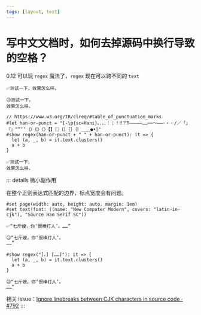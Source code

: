 ```yaml
---
tags: [layout, text]
---
```


# 写中文文档时，如何去掉源码中换行导致的空格？

0.12 可以玩 `regex` 魔法了，`regex` 现在可以跨不同的 `text`

```typst
✅测试一下，效果怎么样。

😥测试一下，
效果怎么样。

// https://www.w3.org/TR/clreq/#table_of_punctuation_marks
#let han-or-punct = "[-\p{sc=Hani}。．，、：；！‼？⁇⸺——……⋯⋯～–—·・‧/／「」『』“”‘’（）《》〈〉【】〖〗〔〕［］｛｝＿﹏●•]"
#show regex(han-or-punct + " " + han-or-punct): it => {
  let (a, _, b) = it.text.clusters()
  a + b
}

✅测试一下，
效果怎么样。
```

::: details 微小副作用

在整个正则表达式匹配的边界，标点宽度会有问题。

```typst
#set page(width: auto, height: auto, margin: 1em)
#set text(font: ((name: "New Computer Modern", covers: "latin-in-cjk"), "Source Han Serif SC"))

✅“七斤嫂，你‘恨棒打人’。……”

😥“七斤嫂，你‘恨棒打人’。
……”

#show regex("[。] [……]"): it => {
  let (a, _, b) = it.text.clusters()
  a + b
}

😥“七斤嫂，你‘恨棒打人’。
……”
```

相关 issue：[Ignore linebreaks between CJK characters in source code · #792](https://github.com/typst/typst/issues/792)
:::
